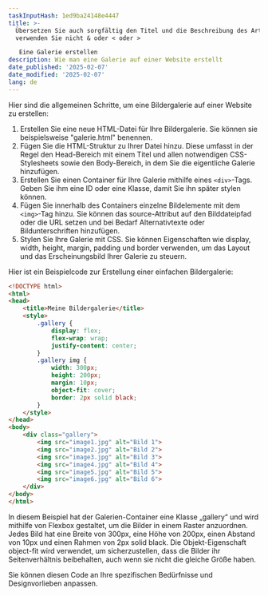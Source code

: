 ```yaml
---
taskInputHash: 1ed9ba24148e4447
title: >-
  Übersetzen Sie auch sorgfältig den Titel und die Beschreibung des Artikels;
  verwenden Sie nicht & oder < oder >

   Eine Galerie erstellen
description: Wie man eine Galerie auf einer Website erstellt
date_published: '2025-02-07'
date_modified: '2025-02-07'
lang: de
---
```

Hier sind die allgemeinen Schritte, um eine Bildergalerie auf einer Website zu erstellen:

1. Erstellen Sie eine neue HTML-Datei für Ihre Bildergalerie. Sie können sie beispielsweise "galerie.html" benennen.
2. Fügen Sie die HTML-Struktur zu Ihrer Datei hinzu. Diese umfasst in der Regel den Head-Bereich mit einem Titel und allen notwendigen CSS-Stylesheets sowie den Body-Bereich, in dem Sie die eigentliche Galerie hinzufügen.
3. Erstellen Sie einen Container für Ihre Galerie mithilfe eines `<div>`-Tags. Geben Sie ihm eine ID oder eine Klasse, damit Sie ihn später stylen können.
4. Fügen Sie innerhalb des Containers einzelne Bildelemente mit dem `<img>`-Tag hinzu. Sie können das source-Attribut auf den Bilddateipfad oder die URL setzen und bei Bedarf Alternativtexte oder Bildunterschriften hinzufügen.
5. Stylen Sie Ihre Galerie mit CSS. Sie können Eigenschaften wie display, width, height, margin, padding und border verwenden, um das Layout und das Erscheinungsbild Ihrer Galerie zu steuern.

Hier ist ein Beispielcode zur Erstellung einer einfachen Bildergalerie:

```html
<!DOCTYPE html>
<html>
<head>
	<title>Meine Bildergalerie</title>
	<style>
		.gallery {
			display: flex;
			flex-wrap: wrap;
			justify-content: center;
		}
		.gallery img {
			width: 300px;
			height: 200px;
			margin: 10px;
			object-fit: cover;
			border: 2px solid black;
		}
	</style>
</head>
<body>
	<div class="gallery">
		<img src="image1.jpg" alt="Bild 1">
		<img src="image2.jpg" alt="Bild 2">
		<img src="image3.jpg" alt="Bild 3">
		<img src="image4.jpg" alt="Bild 4">
		<img src="image5.jpg" alt="Bild 5">
		<img src="image6.jpg" alt="Bild 6">
	</div>
</body>
</html>
```

In diesem Beispiel hat der Galerien-Container eine Klasse „gallery“ und wird mithilfe von Flexbox gestaltet, um die Bilder in einem Raster anzuordnen. Jedes Bild hat eine Breite von 300px, eine Höhe von 200px, einen Abstand von 10px und einen Rahmen von 2px solid black. Die Objekt-Eigenschaft object-fit wird verwendet, um sicherzustellen, dass die Bilder ihr Seitenverhältnis beibehalten, auch wenn sie nicht die gleiche Größe haben.

Sie können diesen Code an Ihre spezifischen Bedürfnisse und Designvorlieben anpassen.
